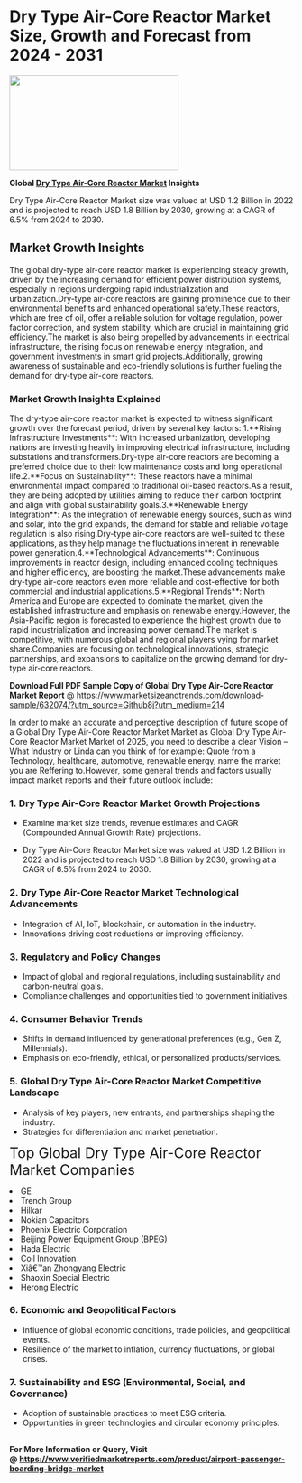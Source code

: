 <H1>Dry Type Air-Core Reactor Market Size, Growth and Forecast from 2024 - 2031</H1><img class="aligncenter size-medium wp-image-584254" src="https://thirdeyenews.in/wp-content/uploads/2024/09/Global-Market-Research-300x168.jpeg" alt="" width="300" height="168" /><p><strong>Global&nbsp;<a href="https://www.marketsizeandtrends.com/download-sample/632074/?utm_source=Github8j?utm_medium=214">Dry Type Air-Core Reactor Market</a> Insights</strong></p><p>Dry Type Air-Core Reactor Market size was valued at USD 1.2 Billion in 2022 and is projected to reach USD 1.8 Billion by 2030, growing at a CAGR of 6.5% from 2024 to 2030.</p><p><h2>Market Growth Insights</h2> The global dry-type air-core reactor market is experiencing steady growth, driven by the increasing demand for efficient power distribution systems, especially in regions undergoing rapid industrialization and urbanization.Dry-type air-core reactors are gaining prominence due to their environmental benefits and enhanced operational safety.These reactors, which are free of oil, offer a reliable solution for voltage regulation, power factor correction, and system stability, which are crucial in maintaining grid efficiency.The market is also being propelled by advancements in electrical infrastructure, the rising focus on renewable energy integration, and government investments in smart grid projects.Additionally, growing awareness of sustainable and eco-friendly solutions is further fueling the demand for dry-type air-core reactors.<h3>Market Growth Insights Explained</h3> The dry-type air-core reactor market is expected to witness significant growth over the forecast period, driven by several key factors: 1.**Rising Infrastructure Investments**: With increased urbanization, developing nations are investing heavily in improving electrical infrastructure, including substations and transformers.Dry-type air-core reactors are becoming a preferred choice due to their low maintenance costs and long operational life.2.**Focus on Sustainability**: These reactors have a minimal environmental impact compared to traditional oil-based reactors.As a result, they are being adopted by utilities aiming to reduce their carbon footprint and align with global sustainability goals.3.**Renewable Energy Integration**: As the integration of renewable energy sources, such as wind and solar, into the grid expands, the demand for stable and reliable voltage regulation is also rising.Dry-type air-core reactors are well-suited to these applications, as they help manage the fluctuations inherent in renewable power generation.4.**Technological Advancements**: Continuous improvements in reactor design, including enhanced cooling techniques and higher efficiency, are boosting the market.These advancements make dry-type air-core reactors even more reliable and cost-effective for both commercial and industrial applications.5.**Regional Trends**: North America and Europe are expected to dominate the market, given the established infrastructure and emphasis on renewable energy.However, the Asia-Pacific region is forecasted to experience the highest growth due to rapid industrialization and increasing power demand.The market is competitive, with numerous global and regional players vying for market share.Companies are focusing on technological innovations, strategic partnerships, and expansions to capitalize on the growing demand for dry-type air-core reactors.<p><span class=""><strong>Download Full PDF Sample Copy of Global Dry Type Air-Core Reactor Market Report</strong> @ <a href="https://www.marketsizeandtrends.com/download-sample/632074/?utm_source=Github8j?utm_medium=214" target="_blank">https://www.marketsizeandtrends.com/download-sample/632074/?utm_source=Github8j?utm_medium=214</a></span></p><p>In order to make an accurate and perceptive description of future scope of a Global&nbsp;Dry Type Air-Core Reactor Market Market as Global&nbsp;Dry Type Air-Core Reactor Market Market of 2025, you need to describe a clear Vision &ndash; What Industry or Linda can you think of for example: Quote from a Technology, healthcare, automotive, renewable energy, name the market you are Reffering to.However, some general trends and factors usually impact market reports and their future outlook include:</p><h3>1.&nbsp;<strong>Dry Type Air-Core Reactor Market Growth Projections</strong></h3><ul><li>Examine market size trends, revenue estimates and CAGR (Compounded Annual Growth Rate) projections.</li><li><p>Dry Type Air-Core Reactor Market size was valued at USD 1.2 Billion in 2022 and is projected to reach USD 1.8 Billion by 2030, growing at a CAGR of 6.5% from 2024 to 2030.</p></li></ul><h3>2.&nbsp;<strong>Dry Type Air-Core Reactor Market Technological Advancements</strong></h3><ul><li>Integration of AI, IoT, blockchain, or automation in the industry.</li><li>Innovations driving cost reductions or improving efficiency.</li></ul><h3>3.&nbsp;<strong>Regulatory and Policy Changes</strong></h3><ul><li>Impact of global and regional regulations, including sustainability and carbon-neutral goals.</li><li>Compliance challenges and opportunities tied to government initiatives.</li></ul><h3>4.&nbsp;<strong>Consumer Behavior Trends</strong></h3><ul><li>Shifts in demand influenced by generational preferences (e.g., Gen Z, Millennials).</li><li>Emphasis on eco-friendly, ethical, or personalized products/services.</li></ul><h3>5.&nbsp;<strong>Global Dry Type Air-Core Reactor Market Competitive Landscape</strong></h3><ul><li>Analysis of key players, new entrants, and partnerships shaping the industry.</li><li>Strategies for differentiation and market penetration.</li></ul><p data-pm-slice="1 1 []"><span style="color: inherit; font-family: inherit; font-size: 25px;">Top Global Dry Type Air-Core Reactor Market Companies</span></p><div class="" data-test-id=""><p><li>GE</li><li> Trench Group</li><li> Hilkar</li><li> Nokian Capacitors</li><li> Phoenix Electric Corporation</li><li> Beijing Power Equipment Group (BPEG)</li><li> Hada Electric</li><li> Coil Innovation</li><li> Xiâ€™an Zhongyang Electric</li><li> Shaoxin Special Electric</li><li> Herong Electric</li></p></div><h3>6.&nbsp;<strong>Economic and Geopolitical Factors</strong></h3><ul><li>Influence of global economic conditions, trade policies, and geopolitical events.</li><li>Resilience of the market to inflation, currency fluctuations, or global crises.</li></ul><h3>7.&nbsp;<strong>Sustainability and ESG (Environmental, Social, and Governance)</strong></h3><ul><li>Adoption of sustainable practices to meet ESG criteria.</li><li>Opportunities in green technologies and circular economy principles.</li></ul><h2><strong style="font-size: 14px;">For More Information or Query, Visit @&nbsp;</strong><a style="background-color: #ffffff; font-size: 14px;" href="https://www.marketsizeandtrends.com/report/dry-type-air-core-reactor-market/" target="_blank">https://www.verifiedmarketreports.com/product/airport-passenger-boarding-bridge-market</a></h2>